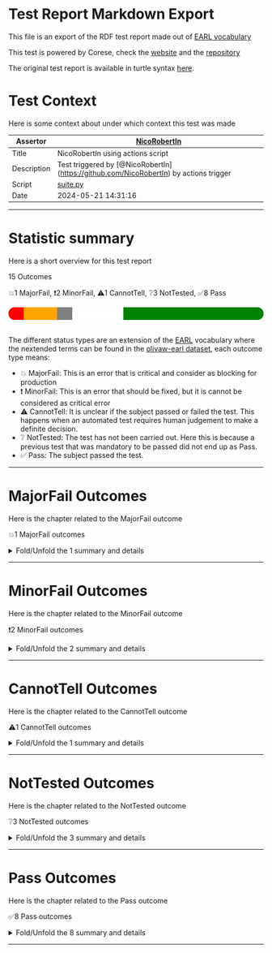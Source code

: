 # Test Report Markdown Export

This file is an export of the RDF test report made out of [EARL vocabulary](https://www.w3.org/TR/EARL10/)

This test is powered by Corese, check the [website](https://project.inria.fr/corese/) and the [repository](https://github.com/Wimmics/corese)

The original test report is available in turtle syntax [here](./query-test-actions.ttl).

# Test Context

Here is some context about under which context this test was made

|Assertor|[NicoRobertIn](https://github.com/NicoRobertIn)|
|----|-----|
|Title|NicoRobertIn using actions script|
|Description|Test triggered by &#91;@NicoRobertIn](https://github.com/NicoRobertIn) by actions trigger|
|Script|[suite.py](https://github.com/Wimmics/olivaw/blob/main/olivaw/test/query/suite.py)
|Date|2024-05-21 14:31:16|

***


# Statistic summary

Here is a short overview for this test report

15 Outcomes

:boom:1 MajorFail, :exclamation:2 MinorFail, :warning:1 CannotTell, :grey_question:3 NotTested, :white_check_mark:8 Pass

<div  style="border-radius: 12px; height: 25px; overflow: hidden"><img src="../assets/red.png" width="6%" height="25px"/><img src="../assets/orange.png" width="13%" height="25px"/><img src="../assets/grey.png" width="6%" height="25px"/><img src="../assets/white.png" width="20%" height="25px"/><img src="../assets/green.png" width="55%" height="25px"/></div>

<br/>

The different status types are an extension of the [EARL](https://www.w3.org/TR/EARL10-Schema/) vocabulary where the nextended terms can be found in the [olivaw-earl dataset](https://github.com/Wimmics/olivaw/blob/main/olivaw/test/olivaw-earl.ttl), each outcome type means:
* :boom: MajorFail: This is an error that is critical and consider as blocking for production
* :exclamation: MinorFail: This is an error that should be fixed, but it is cannot be considered as critical error
* :warning: CannotTell: It is unclear if the subject passed or failed the test. This happens when an automated test requires human judgement to make a definite decision.
* :grey_question: NotTested:  The test has not been carried out. Here this is because a previous test that was mandatory to be passed did not end up as Pass.
* :white_check_mark: Pass: The subject passed the test.

***


# MajorFail Outcomes

Here is the chapter related to the MajorFail outcome

:boom:1 MajorFail outcomes

<details>
<summary>Fold/Unfold the 1 summary and details</summary>

## MajorFail Outcomes Summary

[Jump to statistic summary](#statistic-summary)

:boom:1 MajorFail outcomes

|*Jump*|*Number*|*Status*|*Subject*|*Criterion*|*Title*|*Link*|
|------|--------|--------|---------|-----------|-------|------|
|[Table top](#majorfail-outcomes-summary)|<div id="summary-MajorFail-1">1/1</div>|:boom:*MajorFail*|`question-zedomain-compatEL-q1`|[syntax](https://raw.githubusercontent.com/Wimmics/olivaw/main/olivaw/test/olivaw-earl.ttl#syntax)|Test subject has syntax errors|[Jump](#majorfail-outcome-number-1)|

***

## MajorFail Outcomes Details

This subchapter gives more details to the :boom:MajorFail outcomes

### MajorFail Outcome number 1

[Jump to summary definition](#summary-MajorFail-1)

:boom:MajorFail outcome
#### Subject detail
|Name|question-zedomain-compatEL-q1|
|----|----|
|Title|competency question domains/zedomain/compatEL/q1.rq from branch refs/heads/main|
|Composition|- [Competency question zedomain/compatEL/q1.rq](https://github.com/acimov-tools/model-test/blob/refs/heads/main/domains/zedomain/compatEL/q1.rq.ttl)|

#### Criterion detail
|Identifier|[syntax](https://raw.githubusercontent.com/Wimmics/olivaw/main/olivaw/test/olivaw-earl.ttl#syntax)|
|----|----|
|Title|Syntax test|
|Description|A test meant to check wether the test subject is syntaxically correct or not.|

#### Outcome Detail
|Type|:boom:MajorFail|
|----|----|
|Title|Test subject has syntax errors|
|Description|Encountered &#34;;&#34; at line 2, column 11.|
|Pointer|<pre lang="Turtle"><code>select * where {&#10;&nbsp;&nbsp;&nbsp;&nbsp;?s ?p ; ?o&#10;}</code></pre>|

***

</details>

***


# MinorFail Outcomes

Here is the chapter related to the MinorFail outcome

:exclamation:2 MinorFail outcomes

<details>
<summary>Fold/Unfold the 2 summary and details</summary>

## MinorFail Outcomes Summary

[Jump to statistic summary](#statistic-summary)

:exclamation:2 MinorFail outcomes

|*Jump*|*Number*|*Status*|*Subject*|*Criterion*|*Title*|*Link*|
|------|--------|--------|---------|-----------|-------|------|
|[Table top](#minorfail-outcomes-summary)|<div id="summary-MinorFail-1">1/2</div>|:exclamation:*MinorFail*|`question-zedomain-compatEL-q3`|[uri-validity](https://raw.githubusercontent.com/Wimmics/olivaw/main/olivaw/test/olivaw-earl.ttl#uri-validity)|Invalid URI|[Jump](#minorfail-outcome-number-1)|
|[Table top](#minorfail-outcomes-summary)|<div id="summary-MinorFail-2">2/2</div>|:exclamation:*MinorFail*|`question-zedomain-compatEL-q2`|[query-type](https://raw.githubusercontent.com/Wimmics/olivaw/main/olivaw/test/olivaw-earl.ttl#query-type)|Unauthorized query type|[Jump](#minorfail-outcome-number-2)|

***

## MinorFail Outcomes Details

This subchapter gives more details to the :exclamation:MinorFail outcomes

### MinorFail Outcome number 1

[Jump to summary definition](#summary-MinorFail-1)

:exclamation:MinorFail outcome
#### Subject detail
|Name|question-zedomain-compatEL-q3|
|----|----|
|Title|competency question domains/zedomain/compatEL/q3.rq from branch refs/heads/main|
|Composition|- [Competency question zedomain/compatEL/q3.rq](https://github.com/acimov-tools/model-test/blob/refs/heads/main/domains/zedomain/compatEL/q3.rq.ttl)|

#### Criterion detail
|Identifier|[uri-validity](https://raw.githubusercontent.com/Wimmics/olivaw/main/olivaw/test/olivaw-earl.ttl#uri-validity)|
|----|----|
|Title|URI validity test|
|Description|A test meant to check if all the URIs of th resource are well-formed|

#### Outcome Detail
|Type|:exclamation:MinorFail|
|----|----|
|Title|Invalid URI|
|Description|Expected valid URIs in subject but got: #coucou|

***
### MinorFail Outcome number 2

[Jump to summary definition](#summary-MinorFail-2)

:exclamation:MinorFail outcome
#### Subject detail
|Name|question-zedomain-compatEL-q2|
|----|----|
|Title|competency question domains/zedomain/compatEL/q2.rq from branch refs/heads/main|
|Composition|- [Competency question zedomain/compatEL/q2.rq](https://github.com/acimov-tools/model-test/blob/refs/heads/main/domains/zedomain/compatEL/q2.rq.ttl)|

#### Criterion detail
|Identifier|[query-type](https://raw.githubusercontent.com/Wimmics/olivaw/main/olivaw/test/olivaw-earl.ttl#query-type)|
|----|----|
|Title|Query type test|
|Description|A test meant to check if the query is indeed of type Select or Ask|

#### Outcome Detail
|Type|:exclamation:MinorFail|
|----|----|
|Title|Unauthorized query type|
|Description|The query type was expected to be 'Ask' or 'Select', but got 'Construct'|
|Pointer|<pre lang="Turtle"><code>construct {?s ?p ?o} where {?s ?p ?o}</code></pre>|

***

</details>

***


# CannotTell Outcomes

Here is the chapter related to the CannotTell outcome

:warning:1 CannotTell outcomes

<details>
<summary>Fold/Unfold the 1 summary and details</summary>

## CannotTell Outcomes Summary

[Jump to statistic summary](#statistic-summary)

:warning:1 CannotTell outcomes

|*Jump*|*Number*|*Status*|*Subject*|*Criterion*|*Title*|*Link*|
|------|--------|--------|---------|-----------|-------|------|
|[Table top](#cannottell-outcomes-summary)|<div id="summary-CannotTell-1">1/1</div>|:warning:*CannotTell*|`question-zedomain-compatEL-q4`|[prefix-validity](https://raw.githubusercontent.com/Wimmics/olivaw/main/olivaw/test/olivaw-earl.ttl#prefix-validity)|Possible prefix typo|[Jump](#cannottell-outcome-number-1)|

***

## CannotTell Outcomes Details

This subchapter gives more details to the :warning:CannotTell outcomes

### CannotTell Outcome number 1

[Jump to summary definition](#summary-CannotTell-1)

:warning:CannotTell outcome
#### Subject detail
|Name|question-zedomain-compatEL-q4|
|----|----|
|Title|competency question domains/zedomain/compatEL/q4.rq from branch refs/heads/main|
|Composition|- [Competency question zedomain/compatEL/q4.rq](https://github.com/acimov-tools/model-test/blob/refs/heads/main/domains/zedomain/compatEL/q4.rq.ttl)|

#### Criterion detail
|Identifier|[prefix-validity](https://raw.githubusercontent.com/Wimmics/olivaw/main/olivaw/test/olivaw-earl.ttl#prefix-validity)|
|----|----|
|Title|Term validity test|
|Description|A test case checking if all the prefixes are not too close from the most used existing namespaces (according to prefix cc)|

#### Outcome Detail
|Type|:warning:CannotTell|
|----|----|
|Title|Possible prefix typo|
|Description|The prefix http://www.example.org/olivaw/ seems suspicious. Did you mean one of these prefixes?|
|Pointer|<pre lang="Turtle"><code>Prefix usage in the subject file:&#10;@prefix sand: &#60;http://www.example.org/olivaw/> .&#10;select * where {&#10;&nbsp;&nbsp;&nbsp;&nbsp;?s a sand:ClassA .&#10;}</code></pre>|
|Pointer|<pre lang="Turtle"><code>Similar prefix found in file ./use-cases/zeusecase/notrealterm.ttl&#10;Prefix found: https://www.example.org/olivaw/&#10;@prefix owl: &#60;http://www.w3.org/2002/07/owl#> .&#10;@prefix rdf: &#60;http://www.w3.org/1999/02/22-rdf-syntax-ns#> . &#10; &#60;https://www.example.org/zeusecase/zeInstance> rdf:type &#60;https://www.example.org/olivaw/ClasseA> .</code></pre>|

***

</details>

***


# NotTested Outcomes

Here is the chapter related to the NotTested outcome

:grey_question:3 NotTested outcomes

<details>
<summary>Fold/Unfold the 3 summary and details</summary>

## NotTested Outcomes Summary

[Jump to statistic summary](#statistic-summary)

:grey_question:3 NotTested outcomes

|*Jump*|*Number*|*Status*|*Subject*|*Criterion*|*Title*|*Link*|
|------|--------|--------|---------|-----------|-------|------|
|[Table top](#nottested-outcomes-summary)|<div id="summary-NotTested-1">1/3</div>|:grey_question:*NotTested*|`question-zedomain-compatEL-q3`|[prefix-validity](https://raw.githubusercontent.com/Wimmics/olivaw/main/olivaw/test/olivaw-earl.ttl#prefix-validity)|Error on custom test |[Jump](#nottested-outcome-number-1)|
|[Table top](#nottested-outcomes-summary)|<div id="summary-NotTested-2">2/3</div>|:grey_question:*NotTested*|`question-zedomain-compatEL-q1`|[prefix-validity](https://raw.githubusercontent.com/Wimmics/olivaw/main/olivaw/test/olivaw-earl.ttl#prefix-validity)|Error on custom test |[Jump](#nottested-outcome-number-2)|
|[Table top](#nottested-outcomes-summary)|<div id="summary-NotTested-3">3/3</div>|:grey_question:*NotTested*|`question-zedomain-compatEL-q1`|[query-type](https://raw.githubusercontent.com/Wimmics/olivaw/main/olivaw/test/olivaw-earl.ttl#query-type)|Error on custom test |[Jump](#nottested-outcome-number-3)|

***

## NotTested Outcomes Details

This subchapter gives more details to the :grey_question:NotTested outcomes

### NotTested Outcome number 1

[Jump to summary definition](#summary-NotTested-1)

:grey_question:NotTested outcome
#### Subject detail
|Name|question-zedomain-compatEL-q3|
|----|----|
|Title|competency question domains/zedomain/compatEL/q3.rq from branch refs/heads/main|
|Composition|- [Competency question zedomain/compatEL/q3.rq](https://github.com/acimov-tools/model-test/blob/refs/heads/main/domains/zedomain/compatEL/q3.rq.ttl)|

#### Criterion detail
|Identifier|[prefix-validity](https://raw.githubusercontent.com/Wimmics/olivaw/main/olivaw/test/olivaw-earl.ttl#prefix-validity)|
|----|----|
|Title|Term validity test|
|Description|A test case checking if all the prefixes are not too close from the most used existing namespaces (according to prefix cc)|

#### Outcome Detail
|Type|:grey_question:NotTested|
|----|----|
|Title|Error on custom test|
|Description|Error occured while running custom test|

***
### NotTested Outcome number 2

[Jump to summary definition](#summary-NotTested-2)

:grey_question:NotTested outcome
#### Subject detail
|Name|question-zedomain-compatEL-q1|
|----|----|
|Title|competency question domains/zedomain/compatEL/q1.rq from branch refs/heads/main|
|Composition|- [Competency question zedomain/compatEL/q1.rq](https://github.com/acimov-tools/model-test/blob/refs/heads/main/domains/zedomain/compatEL/q1.rq.ttl)|

#### Criterion detail
|Identifier|[prefix-validity](https://raw.githubusercontent.com/Wimmics/olivaw/main/olivaw/test/olivaw-earl.ttl#prefix-validity)|
|----|----|
|Title|Term validity test|
|Description|A test case checking if all the prefixes are not too close from the most used existing namespaces (according to prefix cc)|

#### Outcome Detail
|Type|:grey_question:NotTested|
|----|----|
|Title|Error on custom test|
|Description|Error occured while running custom test|

***
### NotTested Outcome number 3

[Jump to summary definition](#summary-NotTested-3)

:grey_question:NotTested outcome
#### Subject detail
|Name|question-zedomain-compatEL-q1|
|----|----|
|Title|competency question domains/zedomain/compatEL/q1.rq from branch refs/heads/main|
|Composition|- [Competency question zedomain/compatEL/q1.rq](https://github.com/acimov-tools/model-test/blob/refs/heads/main/domains/zedomain/compatEL/q1.rq.ttl)|

#### Criterion detail
|Identifier|[query-type](https://raw.githubusercontent.com/Wimmics/olivaw/main/olivaw/test/olivaw-earl.ttl#query-type)|
|----|----|
|Title|Query type test|
|Description|A test meant to check if the query is indeed of type Select or Ask|

#### Outcome Detail
|Type|:grey_question:NotTested|
|----|----|
|Title|Error on custom test|
|Description|Error occured while running custom test|

***

</details>

***


# Pass Outcomes

Here is the chapter related to the Pass outcome

:white_check_mark:8 Pass outcomes

<details>
<summary>Fold/Unfold the 8 summary and details</summary>

## Pass Outcomes Summary

[Jump to statistic summary](#statistic-summary)

:white_check_mark:8 Pass outcomes

|*Jump*|*Number*|*Status*|*Subject*|*Criterion*|*Title*|*Link*|
|------|--------|--------|---------|-----------|-------|------|
|[Table top](#pass-outcomes-summary)|<div id="summary-Pass-1">1/8</div>|:white_check_mark:*Pass*|`question-zedomain-compatEL-q4`|[query-type](https://raw.githubusercontent.com/Wimmics/olivaw/main/olivaw/test/olivaw-earl.ttl#query-type)|Accurate query type|[Jump](#pass-outcome-number-1)|
|[Table top](#pass-outcomes-summary)|<div id="summary-Pass-2">2/8</div>|:white_check_mark:*Pass*|`question-zedomain-compatEL-q4`|[syntax](https://raw.githubusercontent.com/Wimmics/olivaw/main/olivaw/test/olivaw-earl.ttl#syntax)|Correct syntax|[Jump](#pass-outcome-number-2)|
|[Table top](#pass-outcomes-summary)|<div id="summary-Pass-3">3/8</div>|:white_check_mark:*Pass*|`question-zedomain-compatEL-q4`|[uri-validity](https://raw.githubusercontent.com/Wimmics/olivaw/main/olivaw/test/olivaw-earl.ttl#uri-validity)|All subject URI valid|[Jump](#pass-outcome-number-3)|
|[Table top](#pass-outcomes-summary)|<div id="summary-Pass-4">4/8</div>|:white_check_mark:*Pass*|`question-zedomain-compatEL-q3`|[query-type](https://raw.githubusercontent.com/Wimmics/olivaw/main/olivaw/test/olivaw-earl.ttl#query-type)|Accurate query type|[Jump](#pass-outcome-number-4)|
|[Table top](#pass-outcomes-summary)|<div id="summary-Pass-5">5/8</div>|:white_check_mark:*Pass*|`question-zedomain-compatEL-q3`|[syntax](https://raw.githubusercontent.com/Wimmics/olivaw/main/olivaw/test/olivaw-earl.ttl#syntax)|Correct syntax|[Jump](#pass-outcome-number-5)|
|[Table top](#pass-outcomes-summary)|<div id="summary-Pass-6">6/8</div>|:white_check_mark:*Pass*|`question-zedomain-compatEL-q2`|[prefix-validity](https://raw.githubusercontent.com/Wimmics/olivaw/main/olivaw/test/olivaw-earl.ttl#prefix-validity)|No prefix typo|[Jump](#pass-outcome-number-6)|
|[Table top](#pass-outcomes-summary)|<div id="summary-Pass-7">7/8</div>|:white_check_mark:*Pass*|`question-zedomain-compatEL-q2`|[syntax](https://raw.githubusercontent.com/Wimmics/olivaw/main/olivaw/test/olivaw-earl.ttl#syntax)|Correct syntax|[Jump](#pass-outcome-number-7)|
|[Table top](#pass-outcomes-summary)|<div id="summary-Pass-8">8/8</div>|:white_check_mark:*Pass*|`question-zedomain-compatEL-q2`|[uri-validity](https://raw.githubusercontent.com/Wimmics/olivaw/main/olivaw/test/olivaw-earl.ttl#uri-validity)|All subject URI valid|[Jump](#pass-outcome-number-8)|

***

## Pass Outcomes Details

This subchapter gives more details to the :white_check_mark:Pass outcomes

### Pass Outcome number 1

[Jump to summary definition](#summary-Pass-1)

:white_check_mark:Pass outcome
#### Subject detail
|Name|question-zedomain-compatEL-q4|
|----|----|
|Title|competency question domains/zedomain/compatEL/q4.rq from branch refs/heads/main|
|Composition|- [Competency question zedomain/compatEL/q4.rq](https://github.com/acimov-tools/model-test/blob/refs/heads/main/domains/zedomain/compatEL/q4.rq.ttl)|

#### Criterion detail
|Identifier|[query-type](https://raw.githubusercontent.com/Wimmics/olivaw/main/olivaw/test/olivaw-earl.ttl#query-type)|
|----|----|
|Title|Query type test|
|Description|A test meant to check if the query is indeed of type Select or Ask|

#### Outcome Detail
|Type|:white_check_mark:Pass|
|----|----|
|Title|Accurate query type|
|Description|The query is of type Select or Ask|

***
### Pass Outcome number 2

[Jump to summary definition](#summary-Pass-2)

:white_check_mark:Pass outcome
#### Subject detail
|Name|question-zedomain-compatEL-q4|
|----|----|
|Title|competency question domains/zedomain/compatEL/q4.rq from branch refs/heads/main|
|Composition|- [Competency question zedomain/compatEL/q4.rq](https://github.com/acimov-tools/model-test/blob/refs/heads/main/domains/zedomain/compatEL/q4.rq.ttl)|

#### Criterion detail
|Identifier|[syntax](https://raw.githubusercontent.com/Wimmics/olivaw/main/olivaw/test/olivaw-earl.ttl#syntax)|
|----|----|
|Title|Syntax test|
|Description|A test meant to check wether the test subject is syntaxically correct or not.|

#### Outcome Detail
|Type|:white_check_mark:Pass|
|----|----|
|Title|Correct syntax|
|Description|Test subject has a correct syntax|

***
### Pass Outcome number 3

[Jump to summary definition](#summary-Pass-3)

:white_check_mark:Pass outcome
#### Subject detail
|Name|question-zedomain-compatEL-q4|
|----|----|
|Title|competency question domains/zedomain/compatEL/q4.rq from branch refs/heads/main|
|Composition|- [Competency question zedomain/compatEL/q4.rq](https://github.com/acimov-tools/model-test/blob/refs/heads/main/domains/zedomain/compatEL/q4.rq.ttl)|

#### Criterion detail
|Identifier|[uri-validity](https://raw.githubusercontent.com/Wimmics/olivaw/main/olivaw/test/olivaw-earl.ttl#uri-validity)|
|----|----|
|Title|URI validity test|
|Description|A test meant to check if all the URIs of th resource are well-formed|

#### Outcome Detail
|Type|:white_check_mark:Pass|
|----|----|
|Title|All subject URI valid|
|Description|All the URIs of the subject are valid|

***
### Pass Outcome number 4

[Jump to summary definition](#summary-Pass-4)

:white_check_mark:Pass outcome
#### Subject detail
|Name|question-zedomain-compatEL-q3|
|----|----|
|Title|competency question domains/zedomain/compatEL/q3.rq from branch refs/heads/main|
|Composition|- [Competency question zedomain/compatEL/q3.rq](https://github.com/acimov-tools/model-test/blob/refs/heads/main/domains/zedomain/compatEL/q3.rq.ttl)|

#### Criterion detail
|Identifier|[query-type](https://raw.githubusercontent.com/Wimmics/olivaw/main/olivaw/test/olivaw-earl.ttl#query-type)|
|----|----|
|Title|Query type test|
|Description|A test meant to check if the query is indeed of type Select or Ask|

#### Outcome Detail
|Type|:white_check_mark:Pass|
|----|----|
|Title|Accurate query type|
|Description|The query is of type Select or Ask|

***
### Pass Outcome number 5

[Jump to summary definition](#summary-Pass-5)

:white_check_mark:Pass outcome
#### Subject detail
|Name|question-zedomain-compatEL-q3|
|----|----|
|Title|competency question domains/zedomain/compatEL/q3.rq from branch refs/heads/main|
|Composition|- [Competency question zedomain/compatEL/q3.rq](https://github.com/acimov-tools/model-test/blob/refs/heads/main/domains/zedomain/compatEL/q3.rq.ttl)|

#### Criterion detail
|Identifier|[syntax](https://raw.githubusercontent.com/Wimmics/olivaw/main/olivaw/test/olivaw-earl.ttl#syntax)|
|----|----|
|Title|Syntax test|
|Description|A test meant to check wether the test subject is syntaxically correct or not.|

#### Outcome Detail
|Type|:white_check_mark:Pass|
|----|----|
|Title|Correct syntax|
|Description|Test subject has a correct syntax|

***
### Pass Outcome number 6

[Jump to summary definition](#summary-Pass-6)

:white_check_mark:Pass outcome
#### Subject detail
|Name|question-zedomain-compatEL-q2|
|----|----|
|Title|competency question domains/zedomain/compatEL/q2.rq from branch refs/heads/main|
|Composition|- [Competency question zedomain/compatEL/q2.rq](https://github.com/acimov-tools/model-test/blob/refs/heads/main/domains/zedomain/compatEL/q2.rq.ttl)|

#### Criterion detail
|Identifier|[prefix-validity](https://raw.githubusercontent.com/Wimmics/olivaw/main/olivaw/test/olivaw-earl.ttl#prefix-validity)|
|----|----|
|Title|Term validity test|
|Description|A test case checking if all the prefixes are not too close from the most used existing namespaces (according to prefix cc)|

#### Outcome Detail
|Type|:white_check_mark:Pass|
|----|----|
|Title|No prefix typo|
|Description|It seems that none of the subject URIs have prefixes typos|

***
### Pass Outcome number 7

[Jump to summary definition](#summary-Pass-7)

:white_check_mark:Pass outcome
#### Subject detail
|Name|question-zedomain-compatEL-q2|
|----|----|
|Title|competency question domains/zedomain/compatEL/q2.rq from branch refs/heads/main|
|Composition|- [Competency question zedomain/compatEL/q2.rq](https://github.com/acimov-tools/model-test/blob/refs/heads/main/domains/zedomain/compatEL/q2.rq.ttl)|

#### Criterion detail
|Identifier|[syntax](https://raw.githubusercontent.com/Wimmics/olivaw/main/olivaw/test/olivaw-earl.ttl#syntax)|
|----|----|
|Title|Syntax test|
|Description|A test meant to check wether the test subject is syntaxically correct or not.|

#### Outcome Detail
|Type|:white_check_mark:Pass|
|----|----|
|Title|Correct syntax|
|Description|Test subject has a correct syntax|

***
### Pass Outcome number 8

[Jump to summary definition](#summary-Pass-8)

:white_check_mark:Pass outcome
#### Subject detail
|Name|question-zedomain-compatEL-q2|
|----|----|
|Title|competency question domains/zedomain/compatEL/q2.rq from branch refs/heads/main|
|Composition|- [Competency question zedomain/compatEL/q2.rq](https://github.com/acimov-tools/model-test/blob/refs/heads/main/domains/zedomain/compatEL/q2.rq.ttl)|

#### Criterion detail
|Identifier|[uri-validity](https://raw.githubusercontent.com/Wimmics/olivaw/main/olivaw/test/olivaw-earl.ttl#uri-validity)|
|----|----|
|Title|URI validity test|
|Description|A test meant to check if all the URIs of th resource are well-formed|

#### Outcome Detail
|Type|:white_check_mark:Pass|
|----|----|
|Title|All subject URI valid|
|Description|All the URIs of the subject are valid|

***

</details>

***
